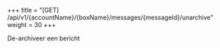 +++
title = "[GET] /api/v1/{accountName}/{boxName}/messages/{messageId}/unarchive"
weight = 30
+++

De-archiveer een bericht
